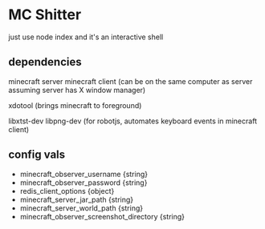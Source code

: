 # MC Shitter

just use node index and it's an interactive shell



## dependencies

minecraft server
minecraft client (can be on the same computer as server assuming server has X window manager)

xdotool (brings minecraft to foreground)

libxtst-dev libpng-dev  (for robotjs, automates keyboard events in minecraft client)



## config vals

* minecraft_observer_username {string}
* minecraft_observer_password {string}
* redis_client_options {object}
* minecraft_server_jar_path {string}
* minecraft_server_world_path {string}
* minecraft_observer_screenshot_directory {string}
